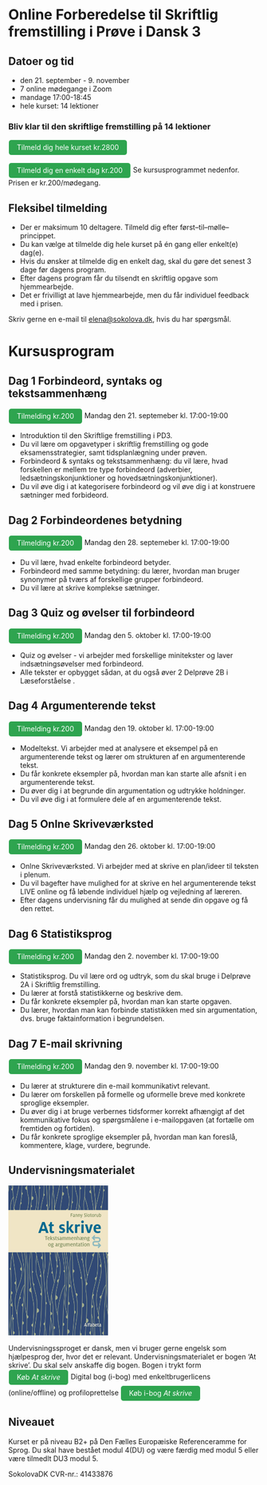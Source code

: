 
# Online Forberedelse til Skriftlig fremstilling i Prøve i Dansk 3

## Datoer og tid
* den 21. september - 9. november
* 7 online mødegange i Zoom 
* mandage 17:00-18:45
* hele kurset: 14 lektioner

### Bliv klar til den skriftlige fremstilling på 14 lektioner

<a class="btn" href="https://elenasokolova.podia.com/forberedelse-til-prove-i-dansk-3-b2-online/buy"> Tilmeld dig hele kurset kr.2800</a>

<a class="btn" href="https://elenasokolova.podia.com"> Tilmeld dig en enkelt dag kr.200</a>
Se kursusprogrammet nedenfor. Prisen er kr.200/mødegang. 


## Fleksibel tilmelding 
* Der er maksimum 10 deltagere. Tilmeld dig efter først–til–mølle–princippet. 
* Du kan vælge at tilmelde dig hele kurset på én gang eller enkelt(e) dag(e). 
* Hvis du ønsker at tilmelde dig en enkelt dag, skal du gøre det senest 3 dage før dagens program. 
* Efter dagens program får du tilsendt en skriftlig opgave som hjemmearbejde. 
* Det er frivilligt at lave hjemmearbejde, men du får individuel feedback med i prisen. 

Skriv gerne en e-mail til [elena@sokolova.dk](mailto:elena@sokolova.dk), hvis du har spørgsmål. 

<style>
.btn {
  color: white;
  background-color: #2ea44f;
  border-color: rgba(27,31,35,.1);
  box-shadow: 0 0px 0 rgba(27,31,35,.1),inset 0 1px 0 hsla(0,0%,100%,.03);
  position: relative;
  display: inline-block;
  padding: 5px 16px;
  font-size: 14px
  font-weight: 500;
  line-height: 20px;
  white-space: nowrap;
  vertical-align: middle;
  cursor: pointer;
  border: 1px solid;
  border-radius: 6px;
  text-decoration: none;
}
</style>

# Kursusprogram

## Dag 1 Forbindeord, syntaks og tekstsammenhæng 
<a class="btn" href="https://elenasokolova.podia.com/fdd45ce4-2e0e-4eac-b21a-9c49471ab098/buy"> Tilmelding kr.200</a>
Mandag den 21. septemeber kl. 17:00-19:00
* Introduktion til den Skriftlige fremstilling i PD3.
* Du vil lære om opgavetyper i skriftlig fremstilling og gode eksamensstrategier, samt tidsplanlægning under prøven. 
* Forbindeord & syntaks og tekstsammenhæng: du vil lære, hvad forskellen er mellem tre type forbindeord (adverbier, ledsætningskonjunktioner og hovedsætningskonjunktioner). 
* Du vil øve dig i at kategorisere forbindeord og vil øve dig i at konstruere sætninger med forbideord. 


## Dag 2  Forbindeordenes betydning 
<a class="btn" href="https://elenasokolova.podia.com/5a3c68d4-8ff6-4aab-b191-03ad1b783b1f/buy"> Tilmelding kr.200</a>
Mandag den 28. septemeber kl. 17:00-19:00    
* Du vil lære, hvad enkelte forbindeord betyder.
* Forbindeord med samme betydning: du lærer, hvordan man bruger synonymer på tværs af forskellige grupper forbindeord. 
* Du vil lære at skrive komplekse sætninger. 


## Dag 3   Quiz og øvelser til forbindeord
<a class="btn" href="https://elenasokolova.podia.com/8da85aef-e544-403b-8eb5-9d30467fd409/buy"> Tilmelding kr.200</a>
Mandag den 5. oktober kl. 17:00-19:00
*  Quiz og øvelser - vi arbejder med forskellige minitekster og laver indsætningsøvelser med forbindeord. 
* Alle tekster er opbygget sådan, at du også øver 2 Delprøve 2B i Læseforståelse . 


## Dag 4   Argumenterende tekst
<a class="btn" href="https://elenasokolova.podia.com/fe5a2497-0c04-4f86-bd69-f7c25c30ff94/buy"> Tilmelding kr.200</a>
Mandag den 19. oktober kl. 17:00-19:00
*  Modeltekst. Vi arbejder med at analysere et eksempel på en argumenterende tekst og lærer om strukturen af en argumenterende tekst. 
*  Du får konkrete eksempler på, hvordan man kan starte alle afsnit i en argumenterende tekst. 
*  Du øver dig i at begrunde din argumentation og udtrykke holdninger. 
*  Du vil øve dig i at formulere dele af en argumenterende tekst. 


## Dag 5  Onlne Skriveværksted
<a class="btn" href="https://elenasokolova.podia.com/15095b33-3179-4138-a7d4-3be0ec2ec292/buy"> Tilmelding kr.200</a>
Mandag den 26. oktober kl. 17:00-19:00
*  Onlne Skriveværksted. Vi arbejder med at skrive en plan/ideer til teksten i plenum. 
*  Du vil bagefter have mulighed for at skrive en hel argumenterende tekst LIVE online og få løbende individuel hjælp og vejledning af læreren.  
*  Efter dagens undervisning får du mulighed at sende din opgave og få den rettet. 


## Dag 6  Statistiksprog
<a class="btn" href="https://elenasokolova.podia.com/0972aeb2-796e-4571-9b2a-597739df98c4/buy"> Tilmelding kr.200</a>
Mandag den 2. november kl. 17:00-19:00
*  Statistiksprog. Du vil lære ord og udtryk, som du skal bruge i Delprøve 2A i Skriftlig fremstilling. 
*  Du lærer at forstå statistikkerne og beskrive dem. 
*  Du får konkrete eksempler på, hvordan man kan starte opgaven. 
*  Du lærer, hvordan man kan forbinde statistikken med sin argumentation, dvs. bruge faktainformation i begrundelsen. 

## Dag 7 E-mail skrivning
<a class="btn" href="https://elenasokolova.podia.com/6ddc3293-f17c-4f64-8758-a54f99076ef5/buy"> Tilmelding kr.200</a>
Mandag den 9. november kl. 17:00-19:00

*  Du lærer at strukturere din e-mail kommunikativt relevant. 
*  Du lærer om forskellen på formelle og uformelle breve med konkrete sproglige eksempler.  
*  Du øver dig i at bruge verbernes tidsformer korrekt afhængigt af det kommunikative fokus og spørgsmålene i e-mailopgaven (at fortælle om fremtiden og fortiden). 
*  Du får konkrete sproglige eksempler på, hvordan man kan foreslå, kommentere, klage, vurdere, begrunde.

## Undervisningsmaterialet
<img src="at-skrive-forside.jpg" alt="At skrive" width="200" height="300" />

Undervisningssproget er dansk, men vi bruger gerne engelsk som hjælpesprog der, hvor det er relevant.
Undervisningsmaterialet er bogen ‘At skrive’. Du skal selv anskaffe dig bogen. 
Bogen i trykt form  <a class="btn" href="https://www.alfabetaforlag.dk/skrive#">Køb *At skrive*</a> 
Digital bog (i-bog) med enkeltbrugerlicens (online/offline) og profiloprettelse <a class="btn" href="https://www.alfabetaforlag.dk/skrive-tekstsammenhaeng-og-argumentation-i-bog#">Køb i-bog *At skrive*</a>

## Niveauet

Kurset er på niveau B2+ på Den Fælles Europæiske Referenceramme for Sprog. 
Du skal have bestået modul 4(DU) og være færdig med modul 5 eller være tilmedlt DU3 modul 5. 


SokolovaDK CVR-nr.: 41433876
